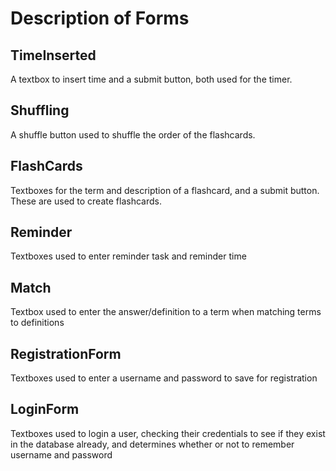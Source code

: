 # Description of Forms

## TimeInserted

A textbox to insert time and a submit button, both used for the timer.

## Shuffling

A shuffle button used to shuffle the order of the flashcards.

## FlashCards

Textboxes for the term and description of a flashcard, and a submit button. These are used to create flashcards.

## Reminder

Textboxes used to enter reminder task and reminder time

## Match

Textbox used to enter the answer/definition to a term when matching terms to definitions

## RegistrationForm

Textboxes used to enter a username and password to save for registration

## LoginForm

Textboxes used to login a user, checking their credentials to see if they exist in the database already, and determines whether or not to remember username and password